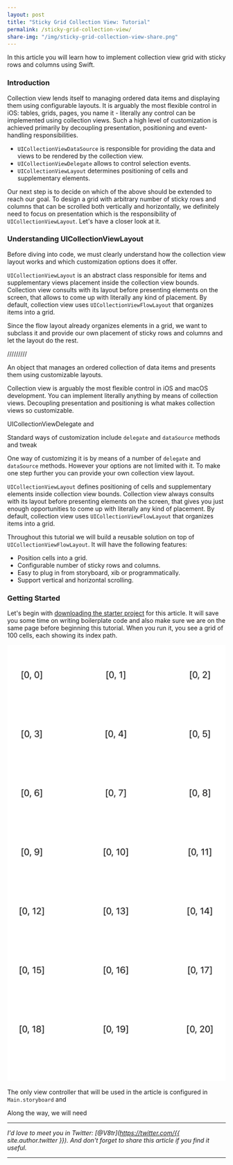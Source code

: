 ```yaml
---
layout: post
title: "Sticky Grid Collection View: Tutorial"
permalink: /sticky-grid-collection-view/
share-img: "/img/sticky-grid-collection-view-share.png"
---
```


In this article you will learn how to implement collection view grid with sticky rows and columns using Swift.

### Introduction

Collection view lends itself to managing ordered data items and displaying them using configurable layouts. It is arguably the most flexible control in iOS: tables, grids, pages, you name it - literally any control can be implemented using collection views. Such a high level of customization is achieved primarily by decoupling presentation, positioning and event-handling responsibilities.

- `UICollectionViewDataSource` is responsible for providing the data and views to be rendered by the collection view.
- `UICollectionViewDelegate` allows to control selection events.
- `UICollectionViewLayout` determines positioning of cells and supplementary elements.

Our next step is to decide on which of the above should be extended to reach our goal. To design a grid with arbitrary number of sticky rows and columns that can be scrolled both vertically and horizontally, we definitely need to focus on presentation which is the responsibility of `UICollectionViewLayout`. Let's have a closer look at it.

### Understanding UICollectionViewLayout

Before diving into code, we must clearly understand how the collection view layout works and which customization options does it offer.

`UICollectionViewLayout` is an abstract class responsible for items and supplementary views placement inside the collection view bounds. Collection view consults with its layout before presenting elements on the screen, that allows to come up with literally any kind of placement. By default, collection view uses `UICollectionViewFlowLayout` that organizes items into a grid. 

Since the flow layout already organizes elements in a grid, we want to subclass it and provide our own placement of sticky rows and columns and let the layout do the rest.

/////////

An object that manages an ordered collection of data items and presents them using customizable layouts.


Collection view is arguably the most flexible control in iOS and macOS development. You can implement literally anything by means of collection views. Decoupling presentation and positioning is what makes collection views so customizable.

UICollectionViewDelegate and 

Standard ways of customization include `delegate` and `dataSource` methods and tweak

One way of customizing it is by means of a number of `delegate` and `dataSource` methods. However your options are not limited with it. To make one step further you can provide your own collection view layout.

`UICollectionViewLayout` defines positioning of cells and supplementary elements inside collection view bounds. Collection view always consults with its layout before presenting elements on the screen, that gives you just enough opportunities to come up with literally any kind of placement. By default, collection view uses `UICollectionViewFlowLayout` that organizes items into a grid. 

Throughout this tutorial we will build a reusable solution on top of `UICollectionViewFlowLayout`. It will have the following features:
- Position cells into a grid.
- Configurable number of sticky rows and columns.
- Easy to plug in from storyboard, xib or programmatically.
- Support vertical and horizontal scrolling.

### Getting Started

Let's begin with [downloading the starter project][starter-repo] for this article. It will save you some time on writing boilerplate code and also make sure we are on the same page before beginning this tutorial. When you run it, you see a grid of 100 cells, each showing its index path.

<p align="center">
    <a href="{{ "/img/sticky-grid-collection-view/starter.png" | absolute_url }}">
        <img src="/img/sticky-grid-collection-view/starter.png" alt="Sticky Grid Collection View: Tutorial - Starter Project"/>
    </a>
</p>

The only view controller that will be used in the article is configured in `Main.storyboard` and 


Along the way, we will need 

---

*I'd love to meet you in Twitter: [@V8tr](https://twitter.com/{{ site.author.twitter }}). And don't forget to share this article if you find it useful.*

---

[starter-repo]: https://github.com/V8tr/UITableViewCellAnimation-Article-Starter